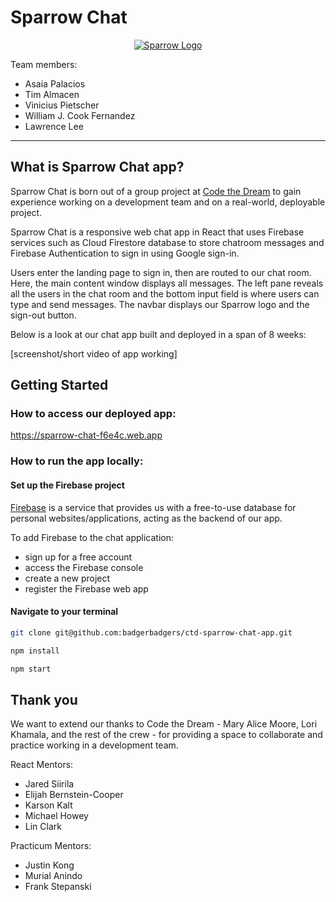# Sparrow Chat

<p align="center">
  <a href="https://sparrow-chat-f6e4c.web.app">
    <picture>
      <img alt="Sparrow Logo" src="./src/assets/sparrow-logo-w-bg.png">
    </picture>    
  </a>
</p>

<!-- ![Sparrow Logo](./src/assets/sparrow-logo-w-bg.png) -->

Team members:

- Asaia Palacios
- Tim Almacen
- Vinicius Pietscher
- William J. Cook Fernandez
- Lawrence Lee

---

## What is Sparrow Chat app?

Sparrow Chat is born out of a group project at [Code the Dream](https://learn.codethedream.org/sparrow-react-practicum/ "Code the Dream") to gain experience working on a development team and on a real-world, deployable project.

Sparrow Chat is a responsive web chat app in React that uses Firebase services such as Cloud Firestore database to store chatroom messages and Firebase Authentication to sign in using Google sign-in.

Users enter the landing page to sign in, then are routed to our chat room. Here, the main content window displays all messages. The left pane reveals all the users in the chat room and the bottom input field is where users can type and send messages. The navbar displays our Sparrow logo and the sign-out button.

Below is a look at our chat app built and deployed in a span of 8 weeks:

[screenshot/short video of app working]

## Getting Started

### How to access our deployed app:

[https://sparrow-chat-f6e4c.web.app ](https://sparrow-chat-f6e4c.web.app "Sparrow Chat App")

### How to run the app locally:

#### Set up the Firebase project

[Firebase](https://firebase.google.com/ "Firebase") is a service that provides us with a free-to-use database for personal websites/applications, acting as the backend of our app.

To add Firebase to the chat application:

- sign up for a free account
- access the Firebase console
- create a new project
- register the Firebase web app

#### Navigate to your terminal

```bash
git clone git@github.com:badgerbadgers/ctd-sparrow-chat-app.git

npm install

npm start
```

## Thank you

We want to extend our thanks to Code the Dream - Mary Alice Moore, Lori Khamala, and the rest of the crew - for providing a space to collaborate and practice working in a development team.

React Mentors:

- Jared Siirila
- Elijah Bernstein-Cooper
- Karson Kalt
- Michael Howey
- Lin Clark

Practicum Mentors:

- Justin Kong
- Murial Anindo
- Frank Stepanski
